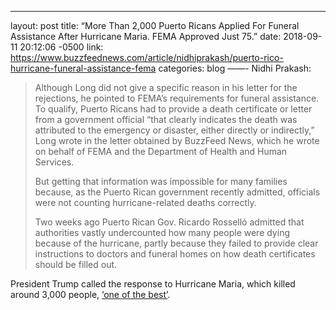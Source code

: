 ---
layout: post
title: “More Than 2,000 Puerto Ricans Applied For Funeral Assistance After Hurricane Maria. FEMA Approved Just 75.”
date: 2018-09-11 20:12:06 -0500
link: https://www.buzzfeednews.com/article/nidhiprakash/puerto-rico-hurricane-funeral-assistance-fema
categories: blog
——-
Nidhi Prakash:

>Although Long did not give a specific reason in his letter for the rejections, he pointed to FEMA’s requirements for funeral assistance. To qualify, Puerto Ricans had to provide a death certificate or letter from a government official “that clearly indicates the death was attributed to the emergency or disaster, either directly or indirectly,” Long wrote in the letter obtained by BuzzFeed News, which he wrote on behalf of FEMA and the Department of Health and Human Services.
>
>But getting that information was impossible for many families because, as the Puerto Rican government recently admitted, officials were not counting hurricane-related deaths correctly.
>
>Two weeks ago Puerto Rican Gov. Ricardo Rosselló admitted that authorities vastly undercounted how many people were dying because of the hurricane, partly because they failed to provide clear instructions to doctors and funeral homes on how death certificates should be filled out.

President Trump called the response to Hurricane Maria, which killed around 3,000 people, [‘one of the best’](https://www.nytimes.com/2018/09/11/us/trump-puerto-rico-maria-response.html).